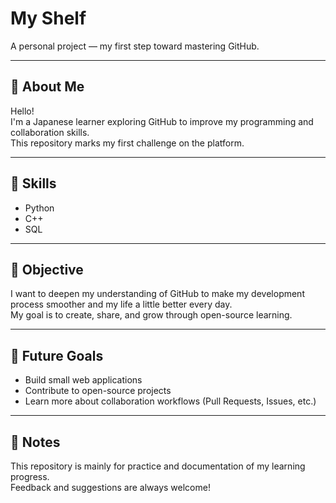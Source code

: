 # My Shelf
A personal project — my first step toward mastering GitHub.

---

## 👋 About Me
Hello!  
I'm a Japanese learner exploring GitHub to improve my programming and collaboration skills.  
This repository marks my first challenge on the platform.

---

## 🧠 Skills
- Python  
- C++  
- SQL  

---

## 🎯 Objective
I want to deepen my understanding of GitHub to make my development process smoother and my life a little better every day.  
My goal is to create, share, and grow through open-source learning.

---

## 🌱 Future Goals
- Build small web applications  
- Contribute to open-source projects  
- Learn more about collaboration workflows (Pull Requests, Issues, etc.)

---

## 🐾 Notes
This repository is mainly for practice and documentation of my learning progress.  
Feedback and suggestions are always welcome!
